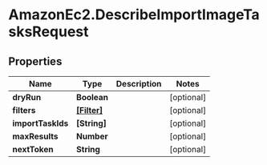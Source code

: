 # AmazonEc2.DescribeImportImageTasksRequest

## Properties

Name | Type | Description | Notes
------------ | ------------- | ------------- | -------------
**dryRun** | **Boolean** |  | [optional] 
**filters** | [**[Filter]**](Filter.md) |  | [optional] 
**importTaskIds** | **[String]** |  | [optional] 
**maxResults** | **Number** |  | [optional] 
**nextToken** | **String** |  | [optional] 


